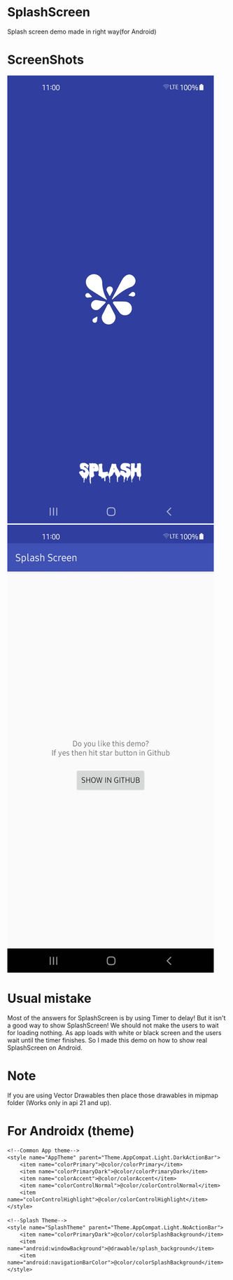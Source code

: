 # SplashScreen
Splash screen demo made in right way(for Android)

# ScreenShots

![ScreenShot1](screenshots/splash_screen1.jpg) ![ScreenShot1](screenshots/splash_screen2.jpg)

# Usual mistake
Most of the answers for SplashScreen is by using Timer to delay!
But it isn't a good way to show SplashScreen! We should not make the users to wait for loading nothing. As app loads with white or black screen and the users wait until the timer finishes.
So I made this demo on how to show real SplashScreen on Android.

# Note
If you are using Vector Drawables then place those drawables in mipmap folder (Works only in api 21 and up).

# For Androidx (theme)
<resources
    xmlns:tools="http://schemas.android.com/tools">

    <!--Common App theme-->
    <style name="AppTheme" parent="Theme.AppCompat.Light.DarkActionBar">
        <item name="colorPrimary">@color/colorPrimary</item>
        <item name="colorPrimaryDark">@color/colorPrimaryDark</item>
        <item name="colorAccent">@color/colorAccent</item>
        <item name="colorControlNormal">@color/colorControlNormal</item>
        <item name="colorControlHighlight">@color/colorControlHighlight</item>
	</style>

    <!--Splash Theme-->
    <style name="SplashTheme" parent="Theme.AppCompat.Light.NoActionBar">
        <item name="colorPrimaryDark">@color/colorSplashBackground</item>
        <item name="android:windowBackground">@drawable/splash_background</item>
        <item name="android:navigationBarColor">@color/colorSplashBackground</item>
	</style>

</resources>
